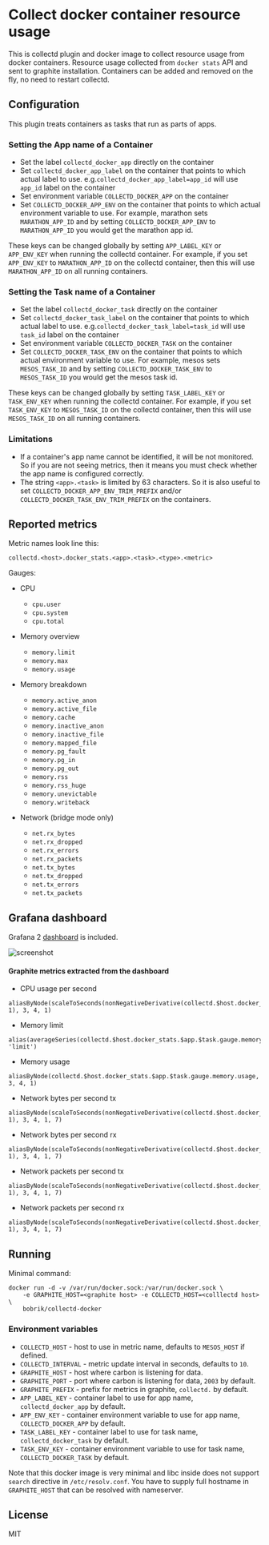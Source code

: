 # Collect docker container resource usage

This is collectd plugin and docker image to collect resource usage from docker
containers. Resource usage collected from `docker stats` API and sent to
graphite installation. Containers can be added and removed on the fly, no need
to restart collectd.

## Configuration

This plugin treats containers as tasks that run as parts of apps.

### Setting the App name of a Container

* Set the label `collectd_docker_app` directly on the container
* Set `collectd_docker_app_label` on the container that points to which actual
label to use. e.g.`collectd_docker_app_label=app_id` will use `app_id` label on the
container
* Set environment variable `COLLECTD_DOCKER_APP` on the container
* Set `COLLECTD_DOCKER_APP_ENV` on the container that points to which actual
environment variable to use. For example, marathon sets `MARATHON_APP_ID` and
by setting `COLLECTD_DOCKER_APP_ENV` to `MARATHON_APP_ID` you would get the
marathon app id.

These keys can be changed globally by setting `APP_LABEL_KEY` or `APP_ENV_KEY`
when running the collectd container. For example, if you set `APP_ENV_KEY` to
`MARATHON_APP_ID` on the collectd container, then this will use
`MARATHON_APP_ID` on all running containers.

### Setting the Task name of a Container

* Set the label `collectd_docker_task` directly on the container
* Set `collectd_docker_task_label` on the container that points to which actual
label to use. e.g.`collectd_docker_task_label=task_id` will use `task_id` label on the
container
* Set environment variable `COLLECTD_DOCKER_TASK` on the container
* Set `COLLECTD_DOCKER_TASK_ENV` on the container that points to which actual
environment variable to use. For example, mesos sets `MESOS_TASK_ID` and by
setting `COLLECTD_DOCKER_TASK_ENV` to `MESOS_TASK_ID` you would get the mesos
task id.

These keys can be changed globally by setting `TASK_LABEL_KEY` or `TASK_ENV_KEY`
when running the collectd container. For example, if you set `TASK_ENV_KEY` to
`MESOS_TASK_ID` on the collectd container, then this will use `MESOS_TASK_ID` on
all running containers.

### Limitations

* If a container's app name cannot be identified, it will be not monitored. So
if you are not seeing metrics, then it means you must check whether the app
name is configured correctly.
* The string `<app>.<task>` is limited by 63 characters. So it is also useful to
set `COLLECTD_DOCKER_APP_ENV_TRIM_PREFIX` and/or
`COLLECTD_DOCKER_TASK_ENV_TRIM_PREFIX` on the containers.

## Reported metrics

Metric names look line this:

```
collectd.<host>.docker_stats.<app>.<task>.<type>.<metric>
```

Gauges:

* CPU
    * `cpu.user`
    * `cpu.system`
    * `cpu.total`

* Memory overview
    * `memory.limit`
    * `memory.max`
    * `memory.usage`

* Memory breakdown
    * `memory.active_anon`
    * `memory.active_file`
    * `memory.cache`
    * `memory.inactive_anon`
    * `memory.inactive_file`
    * `memory.mapped_file`
    * `memory.pg_fault`
    * `memory.pg_in`
    * `memory.pg_out`
    * `memory.rss`
    * `memory.rss_huge`
    * `memory.unevictable`
    * `memory.writeback`

* Network (bridge mode only)
    * `net.rx_bytes`
    * `net.rx_dropped`
    * `net.rx_errors`
    * `net.rx_packets`
    * `net.tx_bytes`
    * `net.tx_dropped`
    * `net.tx_errors`
    * `net.tx_packets`

## Grafana dashboard

Grafana 2 [dashboard](grafana2.json) is included.

![screenshot](https://github.com/bobrik/collectd-docker/raw/master/screenshot.png)

#### Graphite metrics extracted from the dashboard

* CPU usage per second

```
aliasByNode(scaleToSeconds(nonNegativeDerivative(collectd.$host.docker_stats.$app.$task.gauge.cpu.total), 1), 3, 4, 1)
```

* Memory limit

```
alias(averageSeries(collectd.$host.docker_stats.$app.$task.gauge.memory.limit), 'limit')
```

* Memory usage

```
aliasByNode(collectd.$host.docker_stats.$app.$task.gauge.memory.usage, 3, 4, 1)
```

* Network bytes per second tx

```
aliasByNode(scaleToSeconds(nonNegativeDerivative(collectd.$host.docker_stats.$app.$task.gauge.net.tx_bytes), 1), 3, 4, 1, 7)
```

* Network bytes per second rx

```
aliasByNode(scaleToSeconds(nonNegativeDerivative(collectd.$host.docker_stats.$app.$task.gauge.net.rx_bytes), 1), 3, 4, 1, 7)
```

* Network packets per second tx

```
aliasByNode(scaleToSeconds(nonNegativeDerivative(collectd.$host.docker_stats.$app.$task.gauge.net.tx_packets), 1), 3, 4, 1, 7)
```

* Network packets per second rx

```
aliasByNode(scaleToSeconds(nonNegativeDerivative(collectd.$host.docker_stats.$app.$task.gauge.net.rx_packets), 1), 3, 4, 1, 7)
```

## Running

Minimal command:

```
docker run -d -v /var/run/docker.sock:/var/run/docker.sock \
    -e GRAPHITE_HOST=<graphite host> -e COLLECTD_HOST=<colllectd host> \
    bobrik/collectd-docker
```

### Environment variables

* `COLLECTD_HOST` - host to use in metric name, defaults to `MESOS_HOST` if defined.
* `COLLECTD_INTERVAL` - metric update interval in seconds, defaults to `10`.
* `GRAPHITE_HOST` - host where carbon is listening for data.
* `GRAPHITE_PORT` - port where carbon is listening for data, `2003` by default.
* `GRAPHITE_PREFIX` - prefix for metrics in graphite, `collectd.` by default.
* `APP_LABEL_KEY` - container label to use for app name, `collectd_docker_app` by default.
* `APP_ENV_KEY` - container environment variable to use for app name, `COLLECTD_DOCKER_APP` by default.
* `TASK_LABEL_KEY` - container label to use for task name, `collectd_docker_task` by default.
* `TASK_ENV_KEY` - container environment variable to use for task name, `COLLECTD_DOCKER_TASK` by default.

Note that this docker image is very minimal and libc inside does not support
`search` directive in `/etc/resolv.conf`. You have to supply full hostname in
`GRAPHITE_HOST` that can be resolved with nameserver.

## License

MIT

